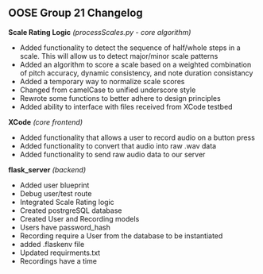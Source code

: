 ## OOSE Group 21 Changelog

**Scale Rating Logic** *(processScales.py - core algorithm)*
  - Added functionality to detect the sequence of half/whole steps in a scale. This will allow us to detect major/minor scale      patterns
  - Added an algorithm to score a scale based on a weighted combination of pitch accuracy, dynamic consistency, and note duration consistancy
  - Added a temporary way to normalize scale scores
  - Changed from camelCase to unified underscore style
  - Rewrote some functions to better adhere to design principles
  - Added ability to interface with files received from XCode testbed

**XCode** *(core frontend)*
  - Added functionality that allows a user to record audio on a button press
  - Added functionality to convert that audio into raw .wav data
  - Added functionality to send raw audio data to our server

**flask_server** *(backend)*
  - Added user blueprint
  - Debug user/test route
  - Integrated Scale Rating logic
  - Created postrgreSQL database
  - Created User and Recording models
  - Users have password_hash
  - Recording require a User from the database to be instantiated
  - added .flaskenv file
  - Updated requirments.txt
  - Recordings have a time 
